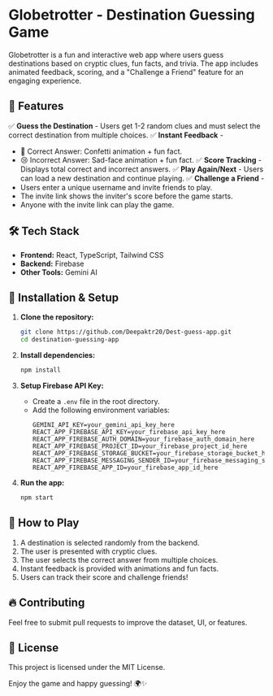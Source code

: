 
# Globetrotter - Destination Guessing Game

Globetrotter is a fun and interactive web app where users guess destinations based on cryptic clues, fun facts, and trivia. The app includes animated feedback, scoring, and a "Challenge a Friend" feature for an engaging experience.

## 🚀 Features

✅ **Guess the Destination** - Users get 1-2 random clues and must select the correct destination from multiple choices.
✅ **Instant Feedback** -
  - 🎉 Correct Answer: Confetti animation + fun fact.
  - 😢 Incorrect Answer: Sad-face animation + fun fact.
✅ **Score Tracking** - Displays total correct and incorrect answers.
✅ **Play Again/Next** - Users can load a new destination and continue playing.
✅ **Challenge a Friend** -
  - Users enter a unique username and invite friends to play.
  - The invite link shows the inviter's score before the game starts.
  - Anyone with the invite link can play the game.

## 🛠 Tech Stack

- **Frontend:** React, TypeScript, Tailwind CSS
- **Backend:** Firebase
- **Other Tools:** Gemini AI

## 📂 Installation & Setup

1. **Clone the repository:**
   ```sh
   git clone https://github.com/Deepaktr20/Dest-guess-app.git
   cd destination-guessing-app 
   ```

2. **Install dependencies:**
   ```sh
   npm install
   ```

3. **Setup Firebase API Key:**
   - Create a `.env` file in the root directory.
   - Add the following environment variables:
     ```env
     GEMINI_API_KEY=your_gemini_api_key_here
     REACT_APP_FIREBASE_API_KEY=your_firebase_api_key_here
     REACT_APP_FIREBASE_AUTH_DOMAIN=your_firebase_auth_domain_here
     REACT_APP_FIREBASE_PROJECT_ID=your_firebase_project_id_here
     REACT_APP_FIREBASE_STORAGE_BUCKET=your_firebase_storage_bucket_here
     REACT_APP_FIREBASE_MESSAGING_SENDER_ID=your_firebase_messaging_sender_id_here
     REACT_APP_FIREBASE_APP_ID=your_firebase_app_id_here
     ```

4. **Run the app:**
   ```sh
   npm start
   ```

## 🎯 How to Play
1. A destination is selected randomly from the backend.
2. The user is presented with cryptic clues.
3. The user selects the correct answer from multiple choices.
4. Instant feedback is provided with animations and fun facts.
5. Users can track their score and challenge friends!

## 🔥 Contributing
Feel free to submit pull requests to improve the dataset, UI, or features.

## 📜 License
This project is licensed under the MIT License.

Enjoy the game and happy guessing! 🌍✨

